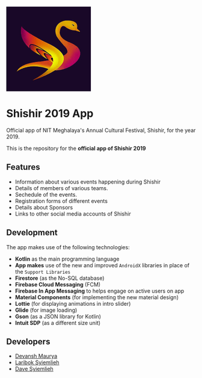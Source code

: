 ![banner](https://github.com/NIT-Meghalaya/Shishir-2019-App/blob/master/app/src/main/res/drawable/shishir_logo.jpeg)

# Shishir 2019 App

Official app of NIT Meghalaya's Annual Cultural Festival, Shishir, for the year 2019.

This is the repository for the **official app of Shishir 2019**

## Features

* Information about various events happening during Shishir
* Details of members of various teams.
* Sechedule of the events.
* Registration forms of different events
* Details about Sponsors
* Links to other social media accounts of Shishir

## Development
 The app makes use of the following technologies:

 * **Kotlin** as the main programming language
 * **App makes** use of the new and improved `AndroidX` libraries in place of the `Support Libraries`
 * **Firestore** (as the No-SQL database) 
 * **Firebase Cloud Messaging** (FCM)
 * **Firebase In App Messaging** to helps engage on active users on app
 * **Material Components** (for implementing the new material design) 
 * **Lottie** (for displaying animations in intro slider)  
 * **Glide** (for image loading)
 * **Gson** (as a JSON library for Kotlin)
 * **Intuit SDP** (as a different size unit)

 ## Developers

 * [Devansh Maurya](https://github.com/Devansh-Maurya)
 * [Laribok Syiemlieh](https://github.com/ichimichi)
 * [Dave Syiemlieh](https://github.com/CodeVague)
